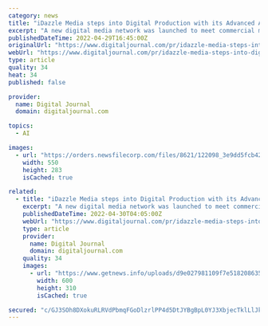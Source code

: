```yaml
---
category: news
title: "iDazzle Media steps into Digital Production with its Advanced AI Technologies"
excerpt: "A new digital media network was launched to meet commercial media needs with short videos called iDazzle Media. Giza, Egypt–(Newsfile Corp. – April 29, 2022) – iDazzle Media is a project based on Artificial Intelligence with the production of ..."
publishedDateTime: 2022-04-29T16:45:00Z
originalUrl: "https://www.digitaljournal.com/pr/idazzle-media-steps-into-digital-production-with-its-advanced-ai-technologies"
webUrl: "https://www.digitaljournal.com/pr/idazzle-media-steps-into-digital-production-with-its-advanced-ai-technologies"
type: article
quality: 34
heat: 34
published: false

provider:
  name: Digital Journal
  domain: digitaljournal.com

topics:
  - AI

images:
  - url: "https://orders.newsfilecorp.com/files/8621/122098_3e9dd5fcb4220b6b_001.jpg"
    width: 550
    height: 283
    isCached: true

related:
  - title: "iDazzle Media steps into Digital Production with its Advanced AI Technologies"
    excerpt: "A new digital media network was launched to meet commercial media needs with short videos called iDazzle Media. It was established in its spread over all social media platforms in the current year. iDazzle Media is a project based on Artificial ..."
    publishedDateTime: 2022-04-30T04:05:00Z
    webUrl: "https://www.digitaljournal.com/pr/idazzle-media-steps-into-digital-production-with-its-advanced-ai-technologies-2"
    type: article
    provider:
      name: Digital Journal
      domain: digitaljournal.com
    quality: 34
    images:
      - url: "https://www.getnews.info/uploads/d9e027981109f7e5182086354f911481.jpg"
        width: 600
        height: 310
        isCached: true

secured: "c/GJ3SOh8DXokuRLRVdPbmqFGoDlzrlPP4d5DtJYBgBpL0YJ3XbjecTklLlJkAOkxjuyUZFKz914wk+vFPCIY2XWVnhw6vuQmPGUDc3gScJF4JcQffnCuWvKuaKl9ZlU5DuM0C7bKUIyVyg74PL8vhQ1qoki55ifwsui9yHGbmfwmub75avsrEmd+ZmmVYyR8T5UlQPeu3Zeu0plaOjNDckww5kVDr0oX1BfGMYb3rKP7pwUqkrvma6Hm/rGBfCB+iV5kRyIUd8TsZlySnn/s0n42P67zil409tiMEfOVwXaSkEfaxHHSSx8vLZO658f2NEqebGHTr2kpVJolHfcM4kyO6wfPKpBmij2j1GbSUc=;JQ9j0kUfl7+hvCZKW2BAQQ=="
---
```



